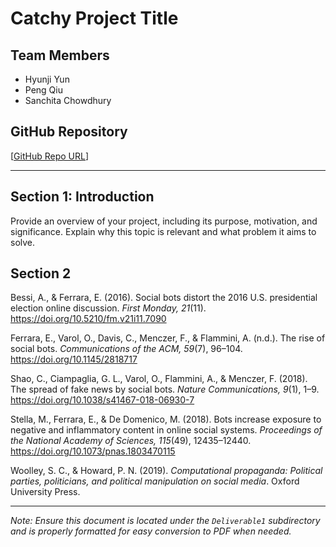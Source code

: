 # **Catchy Project Title**

## **Team Members**
- Hyunji Yun
- Peng Qiu
- Sanchita Chowdhury

## **GitHub Repository**
[[GitHub Repo URL](https://github.com/4461-Project/Group7.git)]

---

## **Section 1: Introduction**
Provide an overview of your project, including its purpose, motivation, and significance. Explain why this topic is relevant and what problem it aims to solve.

## **Section 2**
Bessi, A., & Ferrara, E. (2016). Social bots distort the 2016 U.S. presidential election online discussion. *First Monday, 21*(11). https://doi.org/10.5210/fm.v21i11.7090  

Ferrara, E., Varol, O., Davis, C., Menczer, F., & Flammini, A. (n.d.). The rise of social bots. *Communications of the ACM, 59*(7), 96–104. https://doi.org/10.1145/2818717  

Shao, C., Ciampaglia, G. L., Varol, O., Flammini, A., & Menczer, F. (2018). The spread of fake news by social bots. *Nature Communications, 9*(1), 1–9. https://doi.org/10.1038/s41467-018-06930-7  

Stella, M., Ferrara, E., & De Domenico, M. (2018). Bots increase exposure to negative and inflammatory content in online social systems. *Proceedings of the National Academy of Sciences, 115*(49), 12435–12440. https://doi.org/10.1073/pnas.1803470115  

Woolley, S. C., & Howard, P. N. (2019). *Computational propaganda: Political parties, politicians, and political manipulation on social media*. Oxford University Press.  


---

*Note: Ensure this document is located under the `Deliverable1` subdirectory and is properly formatted for easy conversion to PDF when needed.*
